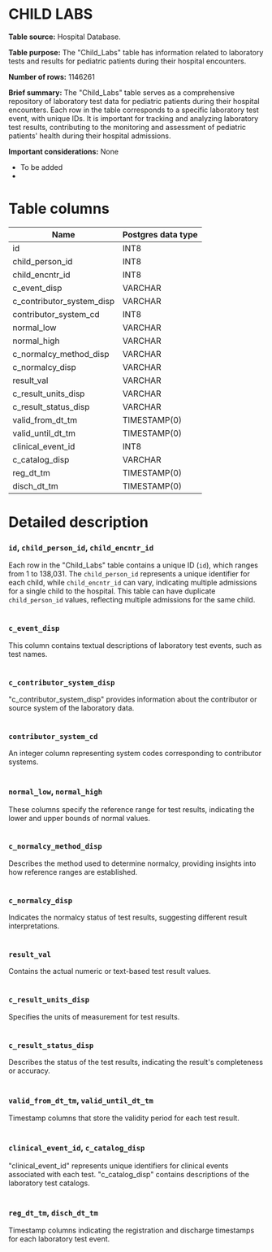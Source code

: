 <h1><b>CHILD LABS</b></h1>

**Table source:** Hospital Database.

**Table purpose:** The "Child_Labs" table has information related to laboratory tests and results for pediatric patients during their hospital encounters.

**Number of rows:** 1146261

**Brief summary:**
The "Child_Labs" table serves as a comprehensive repository of laboratory test data for pediatric patients during their hospital encounters. Each row in the table corresponds to a specific laboratory test event, with unique IDs. It is important for tracking and analyzing laboratory test results, contributing to the monitoring and assessment of pediatric patients' health during their hospital admissions.

**Important considerations:** None
- To be added
- 

# Table columns

Name | Postgres data type
---- | ----
id | INT8
child\_person\_id | INT8
child\_encntr\_id | INT8
c\_event\_disp | VARCHAR
c\_contributor\_system\_disp | VARCHAR
contributor\_system\_cd | INT8
normal\_low | VARCHAR
normal\_high | VARCHAR
c\_normalcy\_method\_disp | VARCHAR
c\_normalcy\_disp | VARCHAR
result\_val | VARCHAR
c\_result\_units\_disp | VARCHAR
c\_result\_status\_disp | VARCHAR
valid\_from\_dt\_tm | TIMESTAMP(0)
valid\_until\_dt\_tm | TIMESTAMP(0)
clinical\_event\_id | INT8
c\_catalog\_disp | VARCHAR
reg\_dt\_tm | TIMESTAMP(0)
disch\_dt\_tm | TIMESTAMP(0)

# Detailed description

### `id`, `child_person_id`, `child_encntr_id`
Each row in the "Child_Labs" table contains a unique ID (`id`), which ranges from 1 to 138,031. The `child_person_id` represents a unique identifier for each child, while `child_encntr_id` can vary, indicating multiple admissions for a single child to the hospital. This table can have duplicate `child_person_id` values, reflecting multiple admissions for the same child.
<br></br>

### `c_event_disp`
This column contains textual descriptions of laboratory test events, such as test names.
<br></br>

### `c_contributor_system_disp`
"c_contributor_system_disp" provides information about the contributor or source system of the laboratory data.
<br></br>

### `contributor_system_cd`
An integer column representing system codes corresponding to contributor systems.
<br></br>

### `normal_low`, `normal_high`
These columns specify the reference range for test results, indicating the lower and upper bounds of normal values.
<br></br>

### `c_normalcy_method_disp`
Describes the method used to determine normalcy, providing insights into how reference ranges are established.
<br></br>

### `c_normalcy_disp`
Indicates the normalcy status of test results, suggesting different result interpretations.
<br></br>

### `result_val`
Contains the actual numeric or text-based test result values.
<br></br>

### `c_result_units_disp`
Specifies the units of measurement for test results.
<br></br>

### `c_result_status_disp`
Describes the status of the test results, indicating the result's completeness or accuracy.
<br></br>

### `valid_from_dt_tm`, `valid_until_dt_tm`
Timestamp columns that store the validity period for each test result.
<br></br>

### `clinical_event_id`, `c_catalog_disp`
"clinical_event_id" represents unique identifiers for clinical events associated with each test. "c_catalog_disp" contains descriptions of the laboratory test catalogs.
<br></br>

### `reg_dt_tm`, `disch_dt_tm`
Timestamp columns indicating the registration and discharge timestamps for each laboratory test event.
